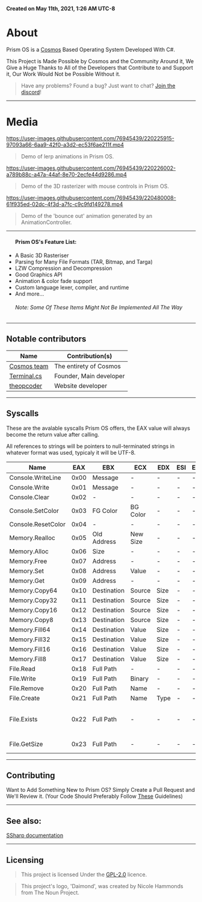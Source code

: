
<h4>Created on May 11th, 2021, 1:26 AM UTC-8</h4>

# About
Prism OS is a [Cosmos](https://github.com/CosmosOS/Cosmos) Based Operating System Developed With C#.

This Project is Made Possible by Cosmos and the Community Around it, We Give a Huge Thanks to All of the Developers that Contribute to and Support it, Our Work Would Not be Possible Without it.

>Have any problems? Found a bug? Just want to chat? [Join the discord](https://discord.gg/DdERgtGmF6)!

<hr/>

# Media

https://user-images.githubusercontent.com/76945439/220225915-97093a66-6aa9-42f0-a3d2-ec53f6ae211f.mp4

> Demo of lerp animations in  Prism OS.

https://user-images.githubusercontent.com/76945439/220226002-a789b88c-a47a-44af-8e70-2ecfe44d9286.mp4

> Demo of the 3D rasterizer with mouse controls in Prism OS.

https://user-images.githubusercontent.com/76945439/220480008-61f935ed-02dc-4f3d-a7fc-c9c9fd149278.mp4

> Demo of the 'bounce out' animation generated by an AnimationController.

<hr/>

<ul>
<h4>Prism OS's Feature List:</h4>
    <li>A Basic 3D Rasteriser</li>
    <li>Parsing for Many File Formats (TAR, Bitmap, and Targa)</li>
    <li>LZW Compression and Decompression</li>
    <li>Good Graphics API</li>
    <li>Animation & color fade support</li>
    <li>Custom language lexer, compiler, and runtime</li>
    <li>And more...</li>
    <h6>Note: Some Of These Items Might Not Be Implemented All The Way</h6>
</ul>

<hr/>

## Notable contributors
| Name                                                  | Contribution(s)              |
|-------------------------------------------------------|------------------------------|
| [Cosmos team](https://github.com/CosmosOS/Cosmos)     | The entirety of Cosmos       |
| [Terminal.cs](https://github.com/terminal-cs)         | Founder, Main developer      |
| [theopcoder](https://github.com/theopcoder)           | Website developer            |

<hr/>

## Syscalls

These are the avalable syscalls Prism OS offers, the EAX value will always become the return value after calling.

All references to strings will be pointers to null-terminated strings in whatever format was used, typicaly it will be UTF-8.

| Name                | EAX  | EBX          | ECX      | EDX  | ESI | EDI | Returns                         |
|---------------------|------|--------------|----------|------|-----|-----|---------------------------------|
| Console.WriteLine   | 0x00 | Message      | -        | -    | -   | -   | -                               |
| Console.Write       | 0x01 | Message      | -        | -    | -   | -   | -                               |
| Console.Clear       | 0x02 | -            | -        | -    | -   | -   | -                               |
| Console.SetColor    | 0x03 | FG Color     | BG Color | -    | -   | -   | -                               |
| Console.ResetColor  | 0x04 | -            | -        | -    | -   | -   | -                               |
| Memory.Realloc      | 0x05 | Old Address  | New Size | -    | -   | -   | New Address                     |
| Memory.Alloc        | 0x06 | Size         | -        | -    | -   | -   | Address                         |
| Memory.Free         | 0x07 | Address      | -        | -    | -   | -   | -                               |
| Memory.Set          | 0x08 | Address      | Value    | -    | -   | -   | -                               |
| Memory.Get          | 0x09 | Address      | -        | -    | -   | -   | Value                           |
| Memory.Copy64       | 0x10 | Destination  | Source   | Size | -   | -   | -                               |
| Memory.Copy32       | 0x11 | Destination  | Source   | Size | -   | -   | -                               |
| Memory.Copy16       | 0x12 | Destination  | Source   | Size | -   | -   | -                               |
| Memory.Copy8        | 0x13 | Destination  | Source   | Size | -   | -   | -                               |
| Memory.Fill64       | 0x14 | Destination  | Value    | Size | -   | -   | -                               |
| Memory.Fill32       | 0x15 | Destination  | Value    | Size | -   | -   | -                               |
| Memory.Fill16       | 0x16 | Destination  | Value    | Size | -   | -   | -                               |
| Memory.Fill8        | 0x17 | Destination  | Value    | Size | -   | -   | -                               |
| File.Read           | 0x18 | Full Path    | -        | -    | -   | -   | Binary                          |
| File.Write          | 0x19 | Full Path    | Binary   | -    | -   | -   | -                               |
| File.Remove         | 0x20 | Full Path    | Name     | -    | -   | -   | -                               |
| File.Create         | 0x21 | Full Path    | Name     | Type | -   | -   | -                               |
| File.Exists         | 0x22 | Full Path    | -        | -    | -   | -   | 0 = False, 1 = File, 2 = Folder |
| File.GetSize        | 0x23 | Full Path    | -        | -    | -   | -   | Size of the file                |

<hr/>

## Contributing

Want to Add Something New to Prism OS? Simply Create a Pull Request and We'll Review it. (Your Code Should Preferably Follow [These](https://github.com/Project-Prism/Prism-OS/blob/main/CONTRIBUTING.md) Guidelines)

<hr/>

## See also:
[SSharp documentation](https://github.com/Project-Prism/Prism-OS/tree/main/PrismRuntime/SSharp/README.md)

<hr/>

## Licensing

> This project is licensed Under the [GPL-2.0](https://github.com/Project-Prism/Prism-OS/blob/main/LICENSE) licence.

> This project's logo, 'Daimond', was created by Nicole Hammonds from The Noun Project.
